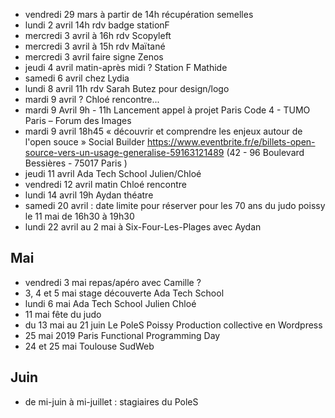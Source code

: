 - vendredi 29 mars à partir de 14h récupération semelles
- lundi 2 avril 14h rdv badge stationF
- mercredi 3 avril à 16h rdv Scopyleft
- mercredi 3 avril à 15h rdv Maïtané
- mercredi 3 avril faire signe Zenos
- jeudi 4 avril matin-après midi ? Station F Mathide
- samedi 6 avril chez Lydia
- lundi 8 avril 11h rdv Sarah Butez pour design/logo
- mardi 9 avril ? Chloé rencontre...
- mardi 9 Avril 9h - 11h Lancement appel à projet Paris Code 4 - TUMO Paris – Forum des Images
- mardi 9 avril 18h45 « découvrir et comprendre les enjeux autour de l'open souce » Social Builder https://www.eventbrite.fr/e/billets-open-source-vers-un-usage-generalise-59163121489 (42 - 96 Boulevard Bessières - 75017 Paris )
- jeudi 11 avril Ada Tech School Julien/Chloé
- vendredi 12 avril matin Chloé rencontre
- lundi 14 avril 19h Aydan théatre
- samedi 20 avril : date limite pour réserver pour les 70 ans du judo poissy le 11 mai de 16h30 à 19h30
- lundi 22 avril au 2 mai à Six-Four-Les-Plages avec Aydan

## Mai

- vendredi 3 mai repas/apéro avec Camille ?
- 3, 4 et 5 mai stage découverte Ada Tech School
- lundi 6 mai Ada Tech School Julien Chloé
- 11 mai fête du judo
- du 13 mai au 21 juin Le PoleS Poissy  Production collective en Wordpress
- 25 mai 2019 Paris Functional Programming Day
- 24 et 25 mai Toulouse SudWeb

## Juin

- de mi-juin à mi-juillet : stagiaires du PoleS
